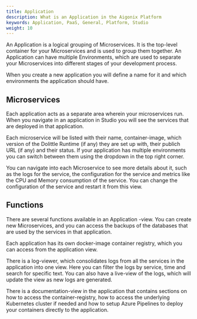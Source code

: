 ```yaml
---
title: Application
description: What is an Application in the Aigonix Platform
keywords: Application, PaaS, General, Platform, Studio
weight: 10
---
```


An Application is a logical grouping of Microservices. It is the top-level container for your Microservices and is used to group them together. An Application can have multiple Environments, which are used to separate your Microservices into different stages of your development process.

When you create a new application you will define a name for it and which environments the application
should have.

## Microservices

Each application acts as a separate area wherein your microservices run. When you navigate in an application in Studio you will see the services that are deployed in that application.

Each microservice will be listed with their name, container-image, which version of the Dolittle Runtime (if any) they are set up with, their publich URL (if any) and their status. If your application has multiple environments you can switch between them using the dropdown in the top right corner.

You can navigate into each Microservice to see more details about it, such as the logs for the service, the configuration for the service and metrics like the CPU and Memory consumption of the service. You can change the configuration of the service and restart it from this view.

## Functions

There are several functions available in an Application -view. You can create new Microservices, and you can access the backups of the databases that are used by the services in that application.

Each application has its own docker-image container registry, which you can access from the application view.

There is a log-viewer, which consolidates logs from all the services in the application into one view. Here you can filter the logs by service, time and search for specific text. You can also have a live-view of the logs, which will update the view as new logs are generated.

There is a documentation-view in the application that contains sections on how to access the container-registry, how to access the underlying Kubernetes cluster if needed and how to setup Azure Pipelines to deploy your containers directly to the application.


